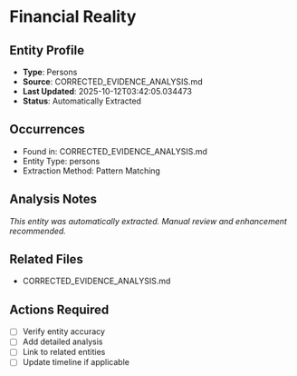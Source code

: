 # Financial Reality

## Entity Profile
- **Type**: Persons
- **Source**: CORRECTED_EVIDENCE_ANALYSIS.md
- **Last Updated**: 2025-10-12T03:42:05.034473
- **Status**: Automatically Extracted

## Occurrences
- Found in: CORRECTED_EVIDENCE_ANALYSIS.md
- Entity Type: persons
- Extraction Method: Pattern Matching

## Analysis Notes
*This entity was automatically extracted. Manual review and enhancement recommended.*

## Related Files
- CORRECTED_EVIDENCE_ANALYSIS.md

## Actions Required
- [ ] Verify entity accuracy
- [ ] Add detailed analysis
- [ ] Link to related entities
- [ ] Update timeline if applicable
